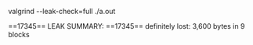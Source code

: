 valgrind --leak-check=full ./a.out

==17345== LEAK SUMMARY:
==17345==    definitely lost: 3,600 bytes in 9 blocks
